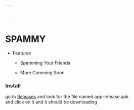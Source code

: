 ```yaml
---


---
```


<h1 id="spammy">SPAMMY</h1>
<ul>
<li>
<p>Features</p>
<ul>
<li>
<p>Spamming Your Friends</p>
</li>
<li>
<p>More Comming Soon</p>
</li>
</ul>
</li>
</ul>
<h3 id="install">Install</h3>
<p>go to <a href="https://github.com/DevSamuelV/Sms-Spammer/releases">Releases</a> and look for the file named app-release.apk<br>
and click on it and it should be downloading</p>

